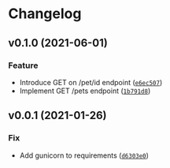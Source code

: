 # Changelog

<!--next-version-placeholder-->

## v0.1.0 (2021-06-01)
### Feature
* Introduce GET on /pet/id endpoint ([`e6ec507`](https://github.com/Eorate/swiftflame/commit/e6ec507b8a51bcc8ad083db12e8c7c0c1beaa272))
* Implement GET /pets endpoint ([`1b791d8`](https://github.com/Eorate/swiftflame/commit/1b791d8cfeffef356368c5d9dd091c94ec21e22d))

## v0.0.1 (2021-01-26)
### Fix
* Add gunicorn to requirements ([`d6303e0`](https://github.com/Eorate/swiftflame/commit/d6303e06f3a078e7a3786495dfbb6edd1c649faf))
